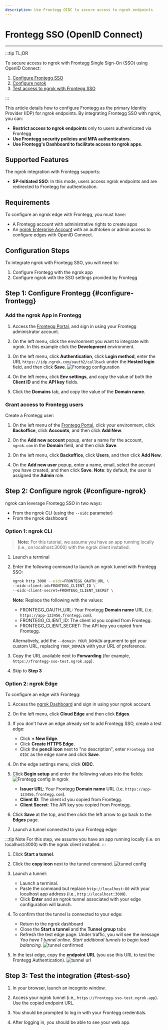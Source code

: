 ```yaml
---
description: Use Frontegg OIDC to secure access to ngrok endpoints
---
```


# Frontegg SSO (OpenID Connect)

---

:::tip TL;DR

To secure access to ngrok with Frontegg Single Sign-On (SSO) using OpenID Connect:

1. [Configure Frontegg SSO](#configure-frontegg)
1. [Configure ngrok](#configure-ngrok)
1. [Test access to ngrok with Frontegg SSO](#test-sso)

:::

This article details how to configure Frontegg as the primary Identity Provider (IDP) for ngrok endpoints.
By integrating Frontegg SSO with ngrok, you can:

- **Restrict access to ngrok endpoints** only to users authenticated via Frontegg
- **Use Frontegg security policies and MFA authenticators**.
- **Use Frontegg's Dashboard to facilitate access to ngrok apps**.

## Supported Features

The ngrok integration with Frontegg supports:

- **SP-Initiated SSO**: In this mode, users access ngrok endpoints and are redirected to Frontegg for authentication.

## Requirements

To configure an ngrok edge with Frontegg, you must have:

- A Frontegg account with administrative rights to create apps
- An [ngrok Enterprise Account](https://ngrok.com/pricing) with an authtoken or admin access to configure edges with OpenID Connect.

## Configuration Steps

To integrate ngrok with Frontegg SSO, you will need to:

1. Configure Frontegg with the ngrok app
1. Configure ngrok with the SSO settings provided by Frontegg

## **Step 1**: Configure Frontegg {#configure-frontegg}

### Add the ngrok App in Frontegg

1. Access the [Frontegg Portal](https://portal.frontegg.com/), and sign in using your Frontegg administrator account.

1. On the left menu, click the environment you want to integrate with ngrok. In this example click the **Development** environment.

1. On the left menu, click **Authentication**, click **Login method**, enter the URL `https://idp.ngrok.com/oauth2/callback` under the **Hosted login** field, and then click **Save**.
   ![Frontegg configuration](img/ngrok_url_configuration_frontegg.png)

1. On the left menu, click **Env settings**, and copy the value of both the **Client ID** and the **API key** fields.

1. Click the **Domains** tab, and copy the value of the **Domain name**.


### Grant access to Frontegg users

Create a Frontegg user:

1. On the left menu of the [Frontegg Portal](https://portal.frontegg.com/), click your environment, click **Backoffice**, click **Accounts**, and then click **Add New**.

1. On the **Add new account** popup, enter a name for the account, `ngrok.com` in the **Domain** field, and then click **Save**.

1. On the left menu, click **Backoffice**, click **Users**, and then click **Add New**.

1. On the **Add new user** popup, enter a name, email, select the account you have created, and then click **Save**.
   **Note**: by default, the user is assigned the **Admin** role.


## **Step 2**: Configure ngrok {#configure-ngrok}

ngrok can leverage Frontegg SSO in two ways:

- From the ngrok CLI (using the `--oidc` parameter)
- From the ngrok dashboard

### **Option 1**: ngrok CLI

> **Note:** For this tutorial, we assume you have an app running locally (i.e., on localhost:3000) with the ngrok client installed.

1. Launch a terminal

1. Enter the following command to launch an ngrok tunnel with Frontegg SSO:

   ```bash
   ngrok http 3000 --oidc=FRONTEGG_OAUTH_URL \
   --oidc-client-id=FRONTEGG_CLIENT_ID \
   --oidc-client-secret=FRONTEGG_CLIENT_SECRET \
   ```

   **Note**: Replace the following with the values:

   - FRONTEGG_OAUTH_URL: Your Frontegg **Domain name** URL (i.e. `https://app-123456.frontegg.com`).
   - FRONTEGG_CLIENT_ID: The client id you copied from Frontegg.
   - FRONTEGG_CLIENT_SECRET: The API key you copied from Frontegg.

   Alternatively, add the `--domain YOUR_DOMAIN` argument to get your custom URL, replacing `YOUR_DOMAIN` with your URL of preference.

1. Copy the URL available next to **Forwarding** (for example, `https://frontegg-sso-test.ngrok.app`).

1. Skip to **Step 3**


### **Option 2**: ngrok Edge

To configure an edge with Frontegg:

1. Access the [ngrok Dashboard](https://dashboard.ngrok.com/) and sign in using your ngrok account.

1. On the left menu, click **Cloud Edge** and then click **Edges**.

1. If you don't have an edge already set to add Frontegg SSO, create a test edge:

   - Click **+ New Edge**.
   - Click **Create HTTPS Edge**.
   - Click the **pencil icon** next to "no description", enter `Frontegg SSO OIDC` as the edge name and click **Save**.

1. On the edge settings menu, click **OIDC**.

1. Click **Begin setup** and enter the following values into the fields:
   ![Frontegg config in ngrok](img/frontegg-1.png)

   - **Issuer URL**: Your Frontegg **Domain name** URL (i.e. `https://app-123456.frontegg.com`).
   - **Client ID**: The client id you copied from Frontegg.
   - **Client Secret**: The API key you copied from Frontegg.

1. Click **Save** at the top, and then click the left arrow to go back to the **Edges** page.

1. Launch a tunnel connected to your Frontegg edge:

:::tip Note
For this step, we assume you have an app running locally (i.e. on localhost:3000) with the ngrok client installed.
:::

1. Click **Start a tunnel**.

1. Click the **copy icon** next to the tunnel command.
   ![tunnel config](img/frontegg-2.png)
   

1. Launch a tunnel:

    - Launch a terminal.
    - Paste the command but replace `http://localhost:80` with your localhost app address (i.e., `http://localhost:3000`).
    - Click **Enter** and an ngrok tunnel associated with your edge configuration will launch.

1. To confirm that the tunnel is connected to your edge:

    - Return to the ngrok dashboard
    - Close the **Start a tunnel** and the **Tunnel group** tabs
    - Refresh the test edge page. Under traffic, you will see the message _You have 1 tunnel online. Start additional tunnels to begin load balancing._
      ![tunnel confirmed](img/frontegg-3.png)

1. In the test edge, copy the **endpoint URL** (you use this URL to test the Frontegg Authentication).
    ![tunnel url](img/frontegg-4.png)


## Step 3: Test the integration {#test-sso}

1. In your browser, launch an incognito window.

1. Access your ngrok tunnel (i.e., `https://frontegg-sso-test.ngrok.app`). Use the copied endpoint URL.

1. You should be prompted to log in with your Frontegg credentials.

1. After logging in, you should be able to see your web app.

